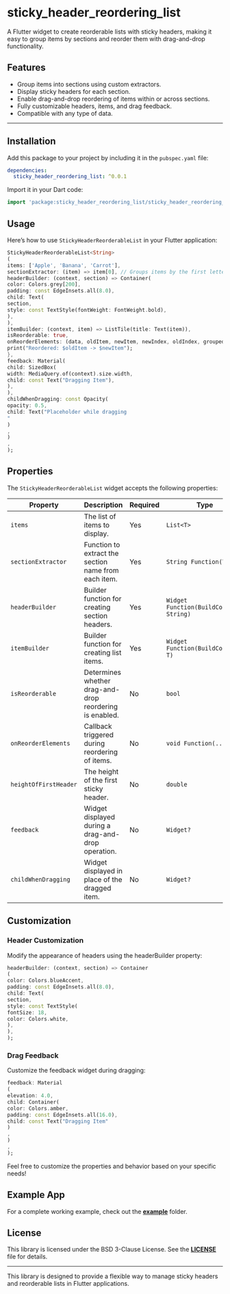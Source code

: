 # sticky_header_reordering_list

A Flutter widget to create reorderable lists with sticky headers, making it easy to group items by
sections and reorder them with drag-and-drop functionality.

## Features

- Group items into sections using custom extractors.
- Display sticky headers for each section.
- Enable drag-and-drop reordering of items within or across sections.
- Fully customizable headers, items, and drag feedback.
- Compatible with any type of data.

---

## Installation

Add this package to your project by including it in the `pubspec.yaml` file:

```yaml
dependencies:
  sticky_header_reordering_list: ^0.0.1
```

Import it in your Dart code:

```dart
import 'package:sticky_header_reordering_list/sticky_header_reordering_list.dart';
```

## Usage

Here’s how to use `StickyHeaderReorderableList` in your Flutter application:

```dart
StickyHeaderReorderableList<String>
(
items: ['Apple', 'Banana', 'Carrot'],
sectionExtractor: (item) => item[0], // Groups items by the first letter
headerBuilder: (context, section) => Container(
color: Colors.grey[200],
padding: const EdgeInsets.all(8.0),
child: Text(
section,
style: const TextStyle(fontWeight: FontWeight.bold),
),
),
itemBuilder: (context, item) => ListTile(title: Text(item)),
isReorderable: true,
onReorderElements: (data, oldItem, newItem, newIndex, oldIndex, groupedItems) {
print("Reordered: $oldItem -> $newItem");
},
feedback: Material(
child: SizedBox(
width: MediaQuery.of(context).size.width,
child: const Text("Dragging Item"),
),
),
childWhenDragging: const Opacity(
opacity: 0.5,
child: Text("Placeholder while dragging
"
)
,
)
,
);

```

## Properties

The `StickyHeaderReorderableList` widget accepts the following properties:

| Property              | Description                                             | Required | Type                                    | Default |
| --------------------- | ------------------------------------------------------- | -------- | --------------------------------------- | ------- |
| `items`               | The list of items to display.                           | Yes      | `List<T>`                               |         |
| `sectionExtractor`    | Function to extract the section name from each item.    | Yes      | `String Function(T)`                    |         |
| `headerBuilder`       | Builder function for creating section headers.          | Yes      | `Widget Function(BuildContext, String)` |         |
| `itemBuilder`         | Builder function for creating list items.               | Yes      | `Widget Function(BuildContext, T)`      |         |
| `isReorderable`       | Determines whether drag-and-drop reordering is enabled. | No       | `bool`                                  | `false` |
| `onReorderElements`   | Callback triggered during reordering of items.          | No       | `void Function(...)`                    | `null`  |
| `heightOfFirstHeader` | The height of the first sticky header.                  | No       | `double`                                | `50`    |
| `feedback`            | Widget displayed during a drag-and-drop operation.      | No       | `Widget?`                               | `null`  |
| `childWhenDragging`   | Widget displayed in place of the dragged item.          | No       | `Widget?`                               | `null`  |

## Customization

### Header Customization

Modify the appearance of headers using the headerBuilder property:

```dart
headerBuilder: (context, section) => Container
(
color: Colors.blueAccent,
padding: const EdgeInsets.all(8.0),
child: Text(
section,
style: const TextStyle(
fontSize: 18,
color: Colors.white,
),
),
);
```

### Drag Feedback

Customize the feedback widget during dragging:

```dart
feedback: Material
(
elevation: 4.0,
child: Container(
color: Colors.amber,
padding: const EdgeInsets.all(16.0),
child: const Text("Dragging Item"
)
,
)
,
);
```

Feel free to customize the properties and behavior based on your specific needs!

## Example App

For a complete working example, check out the [**example**](https://github.com/iAmEmanuele/sticky_header_reordering_list/tree/main/example) folder.

## License

This library is licensed under the BSD 3-Clause License. See the [**LICENSE**](https://github.com/iAmEmanuele/sticky_header_reordering_list/blob/main/LICENSE) file for details.

---

This library is designed to provide a flexible way to manage sticky headers and reorderable lists in
Flutter applications.
